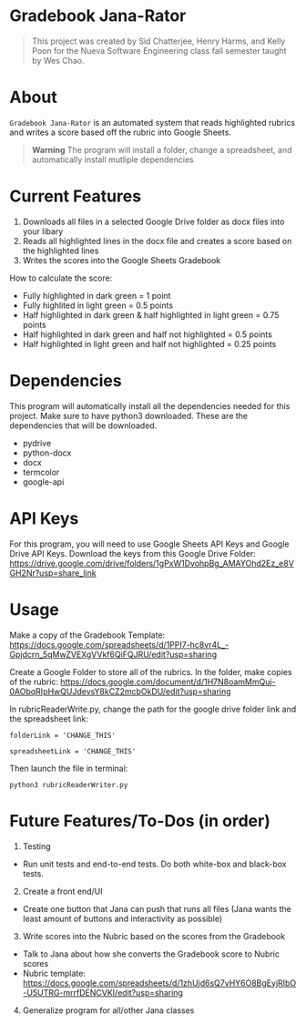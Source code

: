 # Gradebook Jana-Rator

> This project was created by Sid Chatterjee, Henry Harms, and Kelly Poon for the Nueva Software Engineering class fall semester taught by Wes Chao.

# About

`Gradebook Jana-Rator` is an automated system that reads highlighted rubrics and writes a score based off the rubric into Google Sheets.

> **Warning**
> The program will install a folder, change a spreadsheet, and automatically install mutliple dependencies

# Current Features

1. Downloads all files in a selected Google Drive folder as docx files into your libary
2. Reads all highlighted lines in the docx file and creates a score based on the highlighted lines
3. Writes the scores into the Google Sheets Gradebook

How to calculate the score:

- Fully highlighted in dark green = 1 point
- Fully highlited in light green = 0.5 points
- Half highlighted in dark green & half highlighted in light green = 0.75 points
- Half highlighted in dark green and half not highlighted = 0.5 points
- Half highlighted in light green and half not highlighted = 0.25 points

# Dependencies

This program will automatically install all the dependencies needed for this project. Make sure to have python3 downloaded.
These are the dependencies that will be downloaded.

- pydrive
- python-docx
- docx
- termcolor
- google-api

# API Keys

For this program, you will need to use Google Sheets API Keys and Google Drive API Keys. Download the keys from this Google Drive Folder: https://drive.google.com/drive/folders/1gPxW1DvohpBg_AMAYOhd2Ez_e8VGH2Nr?usp=share_link

# Usage

Make a copy of the Gradebook Template:
https://docs.google.com/spreadsheets/d/1PPI7-hc8vr4L_-Gpjdcrn_5qMwZVEXgVVkf6QiFQJRU/edit?usp=sharing

Create a Google Folder to store all of the rubrics. In the folder, make copies of the rubric:
https://docs.google.com/document/d/1H7N8oamMmQuj-0AObqRIpHwQUJdevsY8kCZ2mcbOkDU/edit?usp=sharing

In rubricReaderWrite.py, change the path for the google drive folder link and the spreadsheet link:

```
folderLink = 'CHANGE_THIS'
```

```
spreadsheetLink = 'CHANGE_THIS'
```

Then launch the file in terminal:

```
python3 rubricReaderWriter.py
```

# Future Features/To-Dos (in order)

1. Testing

- Run unit tests and end-to-end tests. Do both white-box and black-box tests.

2. Create a front end/UI

- Create one button that Jana can push that runs all files (Jana wants the least amount of buttons and interactivity as possible)

3. Write scores into the Nubric based on the scores from the Gradebook

- Talk to Jana about how she converts the Gradebook score to Nubric scores
- Nubric template: https://docs.google.com/spreadsheets/d/1zhUjd6sQ7vHY6O8BgEyjRIbO-U5UTRG-mrrfDENCVKI/edit?usp=sharing

4. Generalize program for all/other Jana classes
